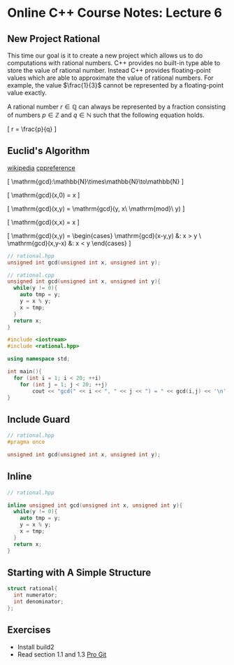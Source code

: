 # Online C++ Course Notes: Lecture 6

## New Project Rational

This time our goal is it to create a new project which allows us to do computations with rational numbers.
C++ provides no built-in type able to store the value of rational number.
Instead C++ provides floating-point values which are able to approximate the value of rational numbers.
For example, the value $\frac{1}{3}$ cannot be represented by a floating-point value exactly.

A rational number $r\in\mathbb{Q}$ can always be represented by a fraction consisting of numbers $p\in\mathbb{Z}$ and $q\in\mathbb{N}$ such that the following equation holds.

\[
    r = \frac{p}{q}
\]

## Euclid's Algorithm

[wikipedia](https://en.wikipedia.org/wiki/Euclidean_algorithm)
[cppreference](https://en.cppreference.com/w/cpp/numeric/gcd)

\[
    \mathrm{gcd}:\mathbb{N}\times\mathbb{N}\to\mathbb{N}
\]

\[
    \mathrm{gcd}(x,0) = x
\]

\[
    \mathrm{gcd}(x,y) = \mathrm{gcd}(y, x\ \mathrm{mod}\ y)
\]

\[
    \mathrm{gcd}(x,x) = x
\]

\[
    \mathrm{gcd}(x,y) = 
    \begin{cases}
        \mathrm{gcd}(x-y,y) &: x > y \\
        \mathrm{gcd}(x,y-x) &: x < y
    \end{cases}
\]

```c++
// rational.hpp
unsigned int gcd(unsigned int x, unsigned int y);
```

```c++
// rational.cpp
unsigned int gcd(unsigned int x, unsigned int y){
  while(y != 0){
    auto tmp = y;
    y = x % y;
    x = tmp;
  }
  return x;
}
```

```c++
#include <iostream>
#include <rational.hpp>

using namespace std;

int main(){
  for (int i = 1; i < 20; ++i)
    for (int j = 1; j < 20; ++j)
        cout << "gcd(" << i << ", " << j << ") = " << gcd(i,j) << '\n';
}
```

## Include Guard

```c++
// rational.hpp
#pragma once

unsigned int gcd(unsigned int x, unsigned int y);
```

## Inline

```c++
// rational.hpp

inline unsigned int gcd(unsigned int x, unsigned int y){
  while(y != 0){
    auto tmp = y;
    y = x % y;
    x = tmp;
  }
  return x;
}
```

## Starting with A Simple Structure

```c++
struct rational{
  int numerator;
  int denominator;
};
```

## Exercises

- Install build2
- Read section 1.1 and 1.3 [Pro Git](https://git-scm.com/book/en/v2)
